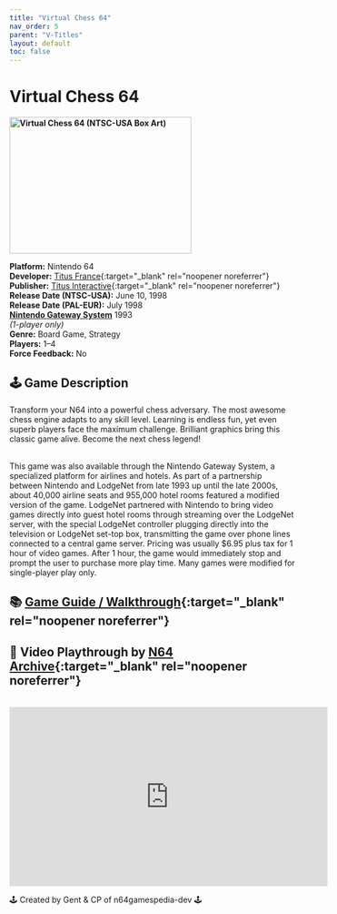 ```yaml
---
title: "Virtual Chess 64"
nav_order: 5
parent: "V-Titles"
layout: default
toc: false
---
```


# Virtual Chess 64

<b>
<img src="https://images.launchbox-app.com/40169941-d612-427e-941b-c83e818ae684.jpg" alt="Virtual Chess 64 (NTSC-USA Box Art)" width="320" height="240" />
</b>

**Platform:** Nintendo 64  
**Developer:** [Titus France](https://en.wikipedia.org/wiki/Titus_Interactive){:target="_blank" rel="noopener noreferrer"}  
**Publisher:** [Titus Interactive](https://en.wikipedia.org/wiki/Titus_Interactive){:target="_blank" rel="noopener noreferrer"}  
**Release Date (NTSC-USA):** June 10, 1998  
**Release Date (PAL-EUR):** July 1998  
[**Nintendo Gateway System**](#gateway-system) 1993  
*(1-player only)*  
**Genre:** Board Game, Strategy  
**Players:** 1–4  
**Force Feedback:** No

## 🕹️ Game Description  
Transform your N64 into a powerful chess adversary. The most awesome chess engine adapts to any skill level. Learning is endless fun, yet even superb players face the maximum challenge. Brilliant graphics bring this classic game alive. Become the next chess legend!

<a name="gateway-system"></a>  
This game was also available through the Nintendo Gateway System, a specialized platform for airlines and hotels. As part of a partnership between Nintendo and LodgeNet from late 1993 up until the late 2000s, about 40,000 airline seats and 955,000 hotel rooms featured a modified version of the game. LodgeNet partnered with Nintendo to bring video games directly into guest hotel rooms through streaming over the LodgeNet server, with the special LodgeNet controller plugging directly into the television or LodgeNet set-top box, transmitting the game over phone lines connected to a central game server. Pricing was usually $6.95 plus tax for 1 hour of video games. After 1 hour, the game would immediately stop and prompt the user to purchase more play time. Many games were modified for single-player play only.

## 📚 [Game Guide / Walkthrough](https://gamefaqs.gamespot.com/n64/199208-virtual-chess-64/faqs/74419){:target="_blank" rel="noopener noreferrer"}

## 🎥 Video Playthrough by [N64 Archive](https://www.youtube.com/@N64Archive){:target="_blank" rel="noopener noreferrer"}  
<br />
<iframe width="560" height="315" src="https://www.youtube.com/embed/ZvHgaelVy_s" title="Virtual Chess 64 Playthrough" frameborder="0" allowfullscreen></iframe>

🕹️ Created by Gent & CP of n64gamespedia-dev 🕹️

<!-- Vault Format: n64gamespedia-dev -->
<!-- Protocol Source: _vault-specs/format-protocol.md -->
